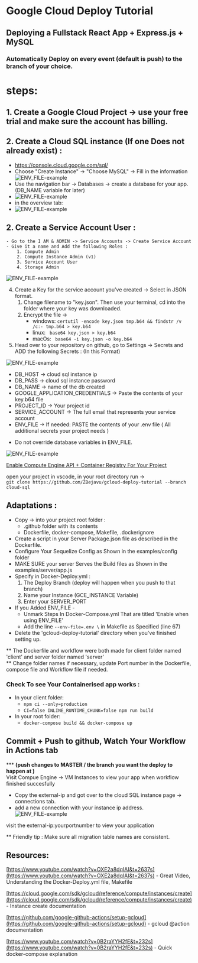 # Google Cloud Deploy Tutorial

## Deploying a Fullstack React App + Express.js + MySQL

### Automatically Deploy on every event (default is push) to the branch of your choice.

# steps:

## 1. Create a Google Cloud Project -> use your free trial and make sure the account has billing.

## 2. Create a Cloud SQL instance (If one Does not already exist) :

- <a href="https://console.cloud.google.com/sql/" target="_blank">https://console.cloud.google.com/sql/</a>
- Choose "Create Instance" -> "Choose MySQL" -> Fill in the information
  ![ENV_FILE-example](./images/create-instance.png)
- Use the navigation bar -> Databases -> create a database for your app. (DB_NAME variable for later)
- ![ENV_FILE-example](./images/create-db.png)
- in the overview tab:
- ![ENV_FILE-example](./images/ip-location.png)

## 2. Create a Service Account User :

    - Go to the I AM & ADMIN -> Service Accounts -> Create Service Account
    - Give it a name and Add the following Roles :
        1. Compute Admin
        2. Compute Instance Admin (v1)
        3. Service Account User
        4. Storage Admin


![ENV_FILE-example](./images/SERVICE_ACCOUNT-instructions.png)

4. Create a Key for the service account you've created -> Select in JSON format.
   1. Change filename to "key.json". Then use your terminal, cd into the folder where your key was downloaded.
   2. Encrypt the file ->
      - windows: `certutil -encode key.json tmp.b64 && findstr /v /c:- tmp.b64 > key.b64`
      - linux: ` base64 key.json > key.b64`
      - macOs: ` base64 -i key.json -o key.b64`
5. Head over to your repository on github, go to Settings -> Secrets and ADD the following Secrets :
   (In this Format)

![ENV_FILE-example](./images/NORMAL-ENV.png)

- DB_HOST -> cloud sql instance ip
- DB_PASS -> cloud sql instance password
- DB_NAME -> name of the db created
- GOOGLE_APPLICATION_CREDENTIALS -> Paste the contents of your key.b64 file
- PROJECT_ID -> Your project id
- SERVICE_ACCOUNT -> The full email that represents your service account
- ENV_FILE -> If needed: PASTE the contents of your .env file ( All additional secrets your project needs )

* Do not override database variables in ENV_FILE.

![ENV_FILE-example](./images/ENV_FILE-example.png)

<a href="https://console.cloud.google.com/flows/enableapi?apiid=containerregistry.googleapis.com,compute.googleapis.com">Enable Compute Engine API + Container Registry For Your Project</a>

open your project in vscode, in your root directory run ->  
`git clone https://github.com/ZBejavu/gcloud-deploy-tutorial --branch cloud-sql`

## Adaptations :

- Copy -> into your project root folder :
  - .github folder with its contents
  - Dockerfile, docker-compose, Makefile, .dockerignore
- Create a script in your Server Package.json file as described in the Dockerfile.
- Configure Your Sequelize Config as Shown in the examples/config folder
- MAKE SURE your server Serves the Build files as Shown in the examples/server/app.js
- Specify in Docker-Deploy.yml :
  1. The Deploy Branch (deploy will happen when you push to that branch)
  2. Name your Instance (GCE_INSTANCE Variable)
  3. Enter your SERVER_PORT
- If you Added ENV_FILE -
  - Unmark Steps In Docker-Compose.yml That are titled 'Enable when using ENV_FILE'
  - Add the line `--env-file=.env \` in Makefile as Specified (line 67)
- Delete the 'gcloud-deploy-tutorial' directory when you've finished setting up.

** The Dockerfile and workflow were both made for client folder named 'client' and server folder named 'server'  
** Change folder names if necessary, update Port number in the Dockerfile, compose file and Workflow file if needed.

### Check To see Your Containerised app works :

- In your client folder:
  - `npm ci --only=production`
  - `CI=false INLINE_RUNTIME_CHUNK=false npm run build`
- In your root folder:
  - `docker-compose build && docker-compose up`

## Commit + Push to github, Watch Your Workflow in Actions tab

\*\*\* <b>(push changes to MASTER / the branch you want the deploy to happen at )</b>  
Visit Compue Engine -> VM Instances to view your app when workflow finished succesfully

- Copy the external-ip and got over to the cloud SQL instance page -> connections tab.
- add a new connection with your instance ip address.
  ![ENV_FILE-example](./images/allow-db-connection.png)

visit the external-ip:yourportnumber to view your application

\*\* Friendly tip : Make sure all migration table names are consistent.

## Resources:

[https://www.youtube.com/watch?v=OXE2a8dqIAI&t=2637s](https://www.youtube.com/watch?v=OXE2a8dqIAI&t=2637s) - Great Video, Understanding the Docker-Deploy.yml file, Makefile

[https://cloud.google.com/sdk/gcloud/reference/compute/instances/create](https://cloud.google.com/sdk/gcloud/reference/compute/instances/create) - Instance create documentation

[https://github.com/google-github-actions/setup-gcloud](https://github.com/google-github-actions/setup-gcloud) - gcloud @action documentation

[https://www.youtube.com/watch?v=0B2raYYH2fE&t=232s](https://www.youtube.com/watch?v=0B2raYYH2fE&t=232s) - Quick docker-compose explanation

